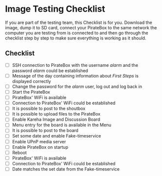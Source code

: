# Image Testing Checklist
If you are part of the testing team, this Checklist is for you. Download the image, dump it to SD card, connect your PirateBox to the same network the computer you are testing from is connected to and then go through the checklist step by step to make sure everything is working as it should.

## Checklist
* [ ] SSH connection to PirateBox with the username *alarm* and the password *alarm* could be established
* [ ] Message of the day containing information about *First Steps* is displayed correctly
* [ ] Change the password for the *alarm* user, log out and log back in
* [ ] Start the PirateBox
* [ ] PirateBox' WiFi is available
* [ ] Connection to PirateBox' WiFi could be established
* [ ] It is possible to post to the shoutbox
* [ ] It is possible to upload files to the PirateBox
* [ ] Enable Kareha Image and Discussion Board
* [ ] Menu entry for the board is available in the Menu
* [ ] It is possible to post to the board
* [ ] Set some date and enable Fake-timeservice
* [ ] Enable UPnP media server
* [ ] Enable PirateBox on startup
* [ ] Reboot
* [ ] PirateBox' WiFi is available
* [ ] Connection to PirateBox' WiFi could be established
* [ ] Date matches the set date from the Fake-timeservice
